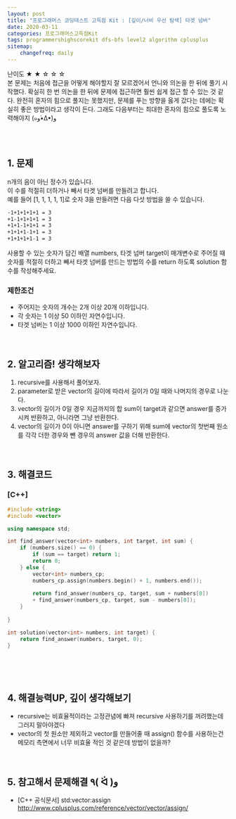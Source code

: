 ```yaml
---
layout: post
title: "프로그래머스 코딩테스트 고득점 Kit : [깊이/너비 우선 탐색] 타겟 넘버"
date: 2020-03-11
categories: 프로그래머스고득점Kit
tags: programmershighscorekit dfs-bfs level2 algorithm cplusplus
sitemap:
    changefreq: daily
---
```


난이도 ★ ★ ☆ ☆ ☆  
본 문제는 처음에 접근을 어떻게 해야할지 잘 모르겠어서 언니와 의논을 한 뒤에 풀기 시작했다. 확실히 한 번 의논을 한 뒤에 문제에 접근하면 훨씬 쉽게 접근 할 수 있는 것 같다. 완전히 혼자의 힘으로 풀지는 못했지만, 문제를 푸는 방향을 옳게 갔다는 데에는 확실히 좋은 방법이라고 생각이 든다. 그래도 다음부터는 최대한 혼자의 힘으로 풀도록 노력해야지 (๑و•̀Δ•́)و  
<br/>

<br/>

## 1. 문제
n개의 음이 아닌 정수가 있습니다.  
이 수를 적절히 더하거나 빼서 타겟 넘버를 만들려고 합니다.  
예를 들어 [1, 1, 1, 1, 1]로 숫자 3을 만들려면 다음 다섯 방법을 쓸 수 있습니다.  
```md
-1+1+1+1+1 = 3
+1-1+1+1+1 = 3
+1+1-1+1+1 = 3
+1+1+1-1+1 = 3
+1+1+1+1-1 = 3
```
사용할 수 있는 숫자가 담긴 배열 numbers, 타겟 넘버 target이 매개변수로 주어질 때 숫자를 적절히 더하고 빼서 타겟 넘버를 만드는 방법의 수를 return 하도록 solution 함수를 작성해주세요.

### 제한조건
- 주어지는 숫자의 개수는 2개 이상 20개 이하입니다.
- 각 숫자는 1 이상 50 이하인 자연수입니다.
- 타겟 넘버는 1 이상 1000 이하인 자연수입니다.
<br/><br/><br/>

## 2. 알고리즘! 생각해보자
1. recursive를 사용해서 풀어보자.  
2. parameter로 받은 vector의 길이에 따라서 길이가 0일 때와 나머지의 경우로 나눈다.  
3. vector의 길이가 0일 경우 지금까지의 합 sum이 target과 같으면 answer를 증가시켜 반환하고, 아니라면 그냥 반환한다.  
4. vector의 길이가 0이 아니면 answer를 구하기 위해 sum에 vector의 첫번째 원소를 각각 더한 경우와 뺀 경우의 answer 값을 더해 반환한다.  
<br/><br/>

## 3. 해결코드
### [C++]
```c++
#include <string>
#include <vector>

using namespace std;

int find_answer(vector<int> numbers, int target, int sum) {
    if (numbers.size() == 0) {
        if (sum == target) return 1;
        return 0;
    } else {
        vector<int> numbers_cp;
        numbers_cp.assign(numbers.begin() + 1, numbers.end());
        
        return find_answer(numbers_cp, target, sum + numbers[0]) 
        + find_answer(numbers_cp, target, sum - numbers[0]);
    }
        
}

int solution(vector<int> numbers, int target) {
    return find_answer(numbers, target, 0);
}
```
<br/><br/><br/>

## 4. 해결능력UP, 깊이 생각해보기
- recursive는 비효율적이라는 고정관념에 빠져 recursive 사용하기를 꺼려했는데 그러지 말아야겠다
- vector의 첫 원소만 제외하고 vector를 만들어줄 때 assign() 함수를 사용하는건 메모리 측면에서 너무 비효율 적인 것 같은데 방법이 없을까?
<br/><br/><br/>

## 5. 참고해서 문제해결 ٩( ᐛ )و
- [C++ 공식문서] std:vector:assign <http://www.cplusplus.com/reference/vector/vector/assign/>
<br/><br/><br/>